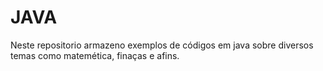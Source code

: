 # JAVA
Neste repositorio armazeno exemplos de códigos em java sobre diversos temas como matemética, finaças e afins.
